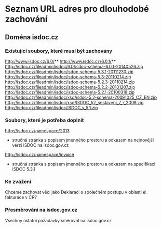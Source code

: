# Seznam URL adres pro dlouhodobé zachování

## Doména isdoc.cz

### Existující soubory, které musí být zachovány

http://www.isdoc.cz/6.0/**
http://www.isdoc.cz/6.0.1/**
http://isdoc.cz/fileadmin/isdoc/6.0/isdoc-schema-6.0.1-20140526.zip
http://isdoc.cz/fileadmin/isdoc/isdoc-schema-5.3.1-20111230.zip
http://isdoc.cz/fileadmin/isdoc/isdoc-schema-5.3-20110214.zip
http://isdoc.cz/fileadmin/isdoc/isdoc-schema-5.2.3-20110214.zip
http://isdoc.cz/fileadmin/isdoc/isdoc-schema-5.2.2-20101207.zip
http://isdoc.cz/fileadmin/isdoc/isdoc-schema-5.2.1-20100318.zip
http://isdoc.cz/fileadmin/isdoc/xsd/isdoc-5.2-schema-20091025_CZ_EN.zip
http://isdoc.cz/fileadmin/isdoc/xsd/ISDOC_52_sestaveni_7_7_2009.zip
http://isdoc.cz/fileadmin/isdoc/ISDOC_v_5.1.zip

### Soubory, které je potřeba doplnit

http://isdoc.cz/namespace/2013
- stručná stránka s popisem jmenného prostoru a odkazem na nejnovější verzi ISDOC na isdoc.gov.cz

http://isdoc.cz/namespace/invoice
- stručná stránka s popisem jmenného prostoru a odkazem na specifikaci ISDOC 5.3.1

### Ke zvážení

Chceme zachovat věci jako Deklaraci o společném postupu v oblasti el. fakturace v ČR?

### Přesměrování na isdoc.gov.cz

Všechny ostatní požadavky směrovat na isdoc.gov.cz

